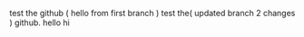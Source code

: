 
test the github ( hello  from first branch )
test the( updated branch 2 changes ) github.
hello 
hi 
